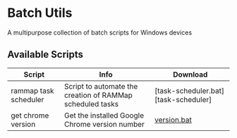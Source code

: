 # Batch Utils
A multipurpose collection of batch scripts for Windows devices

## Available Scripts

| Script | Info | Download |
| --- | --- | --- |
| rammap task scheduler | Script to automate the creation of RAMMap scheduled tasks | [task-scheduler.bat][task-scheduler] |
| get chrome version | Get the installed Google Chrome version number | [version.bat][chrome-version] |


[rammap-scheduler]: scripts/rammap-scheduler.bat

[chrome-version]: scripts/chrome-version.bat